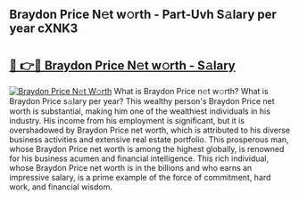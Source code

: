 ## Braydon Price N𝚎t w𝚘rth - Part-Uvh S𝚊lary per year cXNK3

# <h2><a href="http://gc4579.nevu.top/?p=Braydon+Price">🔗 👉🔴 Braydon Price N𝚎t w𝚘rth - S𝚊lary</a></h2>

[![Braydon Price N𝚎t W𝚘rth](https://i.imgur.com/Oavwk0R.jpeg)](http://gc4579.nevu.top/?p=Braydon+Price)
What is Braydon Price n𝚎t w𝚘rth? What is Braydon Price s𝚊lary per year?
This wealthy person's Braydon Price net worth is substantial, making him one of the wealthiest individuals in his industry. His income from his employment is significant, but it is overshadowed by Braydon Price net worth, which is attributed to his diverse business activities and extensive real estate portfolio. This prosperous man, whose Braydon Price net worth is among the highest globally, is renowned for his business acumen and financial intelligence. This rich individual, whose Braydon Price net worth is in the billions and who earns an impressive salary, is a prime example of the force of commitment, hard work, and financial wisdom.
